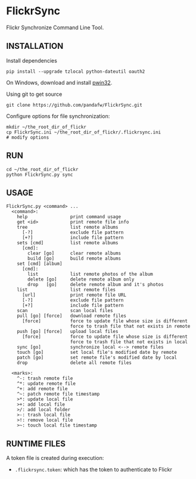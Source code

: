  FlickrSync
=============

Flickr Synchronize Command Line Tool.


 INSTALLATION
---------------

Install dependencies

    pip install --upgrade tzlocal python-dateutil oauth2

On Windows, download and install [pwin32](https://sourceforge.net/projects/pywin32/).

Using git to get source

    git clone https://github.com/pandafw/FlickrSync.git
    
Configure options for file synchronization:

    mkdir ~/the_root_dir_of_flickr
    cp FlickrSync.ini ~/the_root_dir_of_flickr/.flickrsync.ini
    # modify options
    

 RUN
-----

    cd ~/the_root_dir_of_flickr
    python FlickrSync.py sync


 USAGE
-------

    FlickrSync.py <command> ...
      <command>:
        help                print command usage
        get <id>            print remote file info
        tree                list remote albums
          [-?]              exclude file pattern
          [+?]              include file pattern
        sets [cmd]          list remote albums
          [cmd]:
            clear [go]      clear remote albums
            build [go]      build remote albums
        set [cmd] [album]
          [cmd]:
            list            list remote photos of the album
            delete [go]     delete remote album only
            drop   [go]     delete remote album and it's photos
        list                list remote files
          [url]             print remote file URL
          [-?]              exclude file pattern
          [+?]              include file pattern
        scan                scan local files
        pull [go] [force]   download remote files
          [force]           force to update file whose size is different
                            force to trash file that not exists in remote
        push [go] [force]   upload local files
          [force]           force to update file whose size is different
                            force to trash file that not exists in local
        sync [go]           synchronize local <--> remote files
        touch [go]          set local file's modified date by remote
        patch [go]          set remote file's modified date by local
        drop                delete all remote files
    
      <marks>:
        ^-: trash remote file
        ^*: update remote file
        ^+: add remote file
        ^~: patch remote file timestamp
        >*: update local file
        >+: add local file
        >/: add local folder
        >-: trash local file
        >!: remove local file
        >~: touch local file timestamp


 RUNTIME FILES
--------------------
A token file is created during execution:

* `.flickrsync.token`: which has the token to authenticate to Flickr
